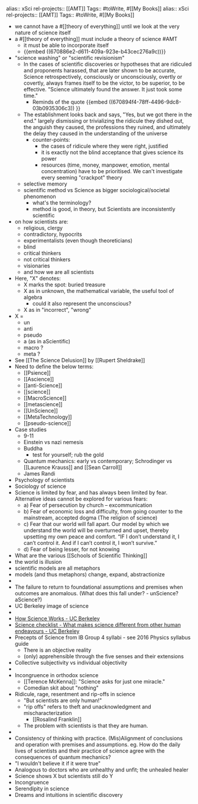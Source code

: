 alias:: xSci
rel-projects:: [[AMT]]
Tags:: #toWrite, #[[My Books]]
alias:: xSci
rel-projects:: [[AMT]]
Tags:: #toWrite, #[[My Books]]
- we cannot have a #[[theory of everything]] until we look at the very nature of science itself
- a #[[theory of everything]] must include a theory of science #AMT
	- it must be able to incorporate itself
	- {{embed ((670886e2-d611-409a-923e-b43cec276a9c))}}
- "science washing" or "scientific revisionism"
	- In the cases of scientific discoveries or hypotheses that are ridiculed and proponents harassed, that are later shown to be accurate, Science retrospectively, consciously or unconsciously, overtly or covertly, always frames itself to be the victor, to be superior, to be effective. "Science ultimately found the answer. It just took some time."
		- Reminds of the quote {{embed ((670894f4-78ff-4496-9dc8-03b0935306c3)) }}
	- The establishment looks back and says, "Yes, but we got there in the end." largely dismissing or trivializing the ridicule they dished out, the anguish they caused, the professions they ruined, and ultimately the delay they caused in the understanding of the universe
		- counter-points:
			- the cases of ridicule where they were right, justified
			- it is exactly not the blind acceptance that gives science its power
			- resources (time, money, manpower, emotion, mental concentration) have to be prioritised. We can't investigate every seeming "crackpot" theory
	- selective memory
	- scientific method vs Science as bigger sociological/societal phenomenon
		- what's the terminology?
		- method is good, in theory, but Scientists are inconsistently scientific
- on how scientists are:
	- religious, clergy
	- contradictory, hypocrits
	- experimentalists (even though theoreticians)
	- blind
	- critical thinkers
	- not critical thinkers
	- visionaries
	- and how we are all scientists
- Here, "X" denotes:
	- X marks the spot: buried treasure
	- X as in unknown, the mathematical variable, the useful tool of algebra
		- could it also represent the unconscious?
	- X as in "incorrect", "wrong"
- X =
	- un
	- anti
	- pseudo
	- a (as in aScientific)
	- macro ?
	- meta ?
- See [[The Science Delusion]] by [[Rupert Sheldrake]]
- Need to define the below terms:
	- [[Psience]]
	- [[Ascience]]
	- [[anti-Science]]
	- [[science]]
	- [[MacroScience]]
	- [[metascience]]
	- [[UnScience]]
	- [[MetaTechnology]]
	- [[pseudo-science]]
- Case studies
	- 9-11
	- Einstein vs nazi nemesis
	- Buddha
		- test for yourself; rub the gold
	- Quantum mechanics: early vs contemporary; Schrodinger vs [[Laurence Krauss]] and [[Sean Carroll]]
	- James Randi
- Psychology of scientists
- Sociology of science
- Science is limited by fear, and has always been limited by fear. Alternative ideas cannot be explored for various fears:
	- a)	Fear of persecution by church – excommunication
	- b)	Fear of economic loss and difficulty, from going counter to the mainstream, accepted dogma (The religion of science)
	- c)	Fear that our world will fall apart. Our model by which we understand the world will be overturned and upset, thereby upsetting my own peace and comfort. “IF I don’t understand it, I can’t control it. And if I can’t control it, I won’t survive.”
	- d)	Fear of being lesser, for not knowing
- What are the various [[Schools of Scientific Thinking]]
- the world is illusion
- scientific models are all metaphors
- models (and thus metaphors) change, expand, abstractionize
-
- The failure to return to foundational assumptions and premises when outcomes are anomalous. (What does this fall under? - unScience? aScience?)
- UC Berkeley image of science
-
- [How Science Works - UC Berkeley](https://undsci.berkeley.edu/lessons/pdfs/complex_flow_handout.pdf)
- [Science checklist - What makes science different from other human endeavours - UC Berkeley](https://undsci.berkeley.edu/lessons/pdfs/science_checklist.pdf)
- Precepts of Science from IB Group 4 syllabi - see 2016 Physics syllabus guide
	- There is an objective reality
	- (only) apprehensible through the five senses and their extensions
- Collective subjectivity vs individual objectivity
-
- Incongruence in orthodox science
	- [[Terence McKenna]]: "Science asks for just one miracle."
	- Comedian skit about "nothing"
- Ridicule, rage, resentment and rip-offs in science
	- "But scientists are only human!"
	- "rip offs" refers to theft and unacknowledgment and mischaracterization
		- [[Rosalind Franklin]]
	- The problem with scientists is that they are human.
-
- Consistency of thinking with practice. (Mis)Alignment of conclusions and operation with premises and assumptions.
  eg. How do the daily lives of scientists and their practice of science agree with the consequences of quantum mechanics?
- "I wouldn't believe it if it were true"
- Analogous to doctors who are unhealthy and unfit; the unhealed healer
- Science shows X but scientists still do Y
- Incongruence
- Serendipity in science
- Dreams and intuitions in scientific discovery

